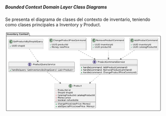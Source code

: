 <h5 id="inventory-class-diagram">Bounded Context Domain Layer Class Diagrams</h5>

Se presenta el diagrama de clases del contexto de inventario, teniendo como clases principales a Inventory y Product.

<img src="../../../../../img/tactical-design/inventory/class.png" alt="Inventory class diagram">
